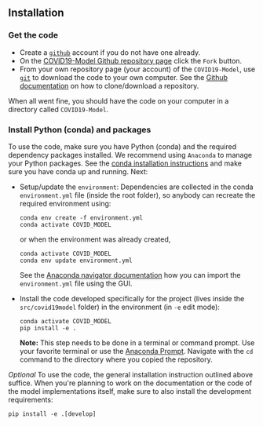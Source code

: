 ## Installation

### Get the code

- Create a [`github`](https://github.com/) account if you do not have one already.
- On the [COVID19-Model Github repository page](https://github.com/stijnvanhoey/COVID19-Model) click the `Fork` button.
- From your own repository page (your account) of the `COVID19-Model`, use [`git`](https://git-scm.com/) to download the code to your own computer. See the [Github documentation](https://help.github.com/en/github/creating-cloning-and-archiving-repositories/cloning-a-repository) on how to clone/download a repository.

When all went fine, you should have the code on your computer in a directory called `COVID19-Model`.

### Install Python (conda) and packages

To use the code, make sure you have Python (conda) and the required dependency packages installed. We recommend using `Anaconda` to manage your Python packages. See the [conda installation instructions](https://docs.anaconda.com/anaconda/install/) and make sure you have conda up and running. Next:

- Setup/update the `environment`: Dependencies are collected in the conda `environment.yml` file (inside the root folder), so anybody can recreate the required environment using:

     ```
     conda env create -f environment.yml
     conda activate COVID_MODEL
     ```
     or when the environment was already created,
     ```
     conda activate COVID_MODEL
     conda env update environment.yml
     ```
     
     See the [Anaconda navigator documentation](https://docs.anaconda.com/anaconda/navigator/tutorials/manage-environments/#importing-an-environment) how you can import the `environment.yml` file using the GUI.

- Install the code developed specifically for the project (lives inside the `src/covid19model` folder) in the environment (in `-e` edit mode):

     ```
     conda activate COVID_MODEL
     pip install -e .
     ```

     __Note:__ This step needs to be done in a terminal or command prompt. Use your favorite terminal or use the [Anaconda Prompt](https://docs.anaconda.com/anaconda/user-guide/getting-started/#open-anaconda-prompt). Navigate with the `cd` command to the directory where you copied the repository.


_Optional_ To use the code, the general installation instruction outlined above suffice. When you're planning to work on the documentation or the code of the model implementations itself, make sure to also install the development requirements:

```
pip install -e .[develop]
```
